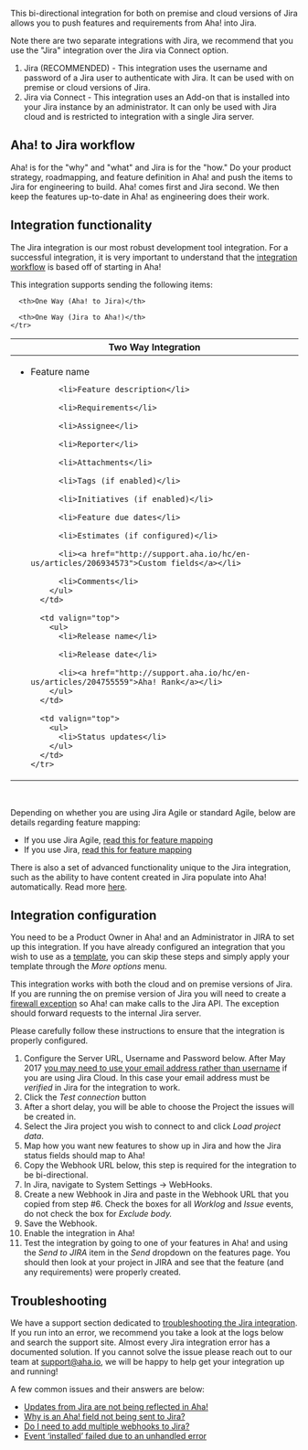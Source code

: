 This bi-directional integration for both on premise and cloud versions of Jira allows you to push features and requirements from Aha! into Jira.

Note there are two separate integrations with Jira, we recommend that you use the "Jira" integration over the Jira via Connect option.

1. Jira (RECOMMENDED) - This integration uses the username and password of a Jira user to authenticate with Jira. It can be used with on premise or cloud versions of Jira.
2. Jira via Connect - This integration uses an Add-on that is installed into your Jira instance by an administrator. It can only be used with Jira cloud and is restricted to integration with a single Jira server.

## Aha! to Jira workflow

Aha! is for the "why" and "what" and Jira is for the "how."
Do your product strategy, roadmapping, and feature definition in Aha! and push the items to Jira for engineering to build.
Aha! comes first and Jira second. We then keep the features up-to-date in Aha! as engineering does their work.

## Integration functionality

The Jira integration is our most robust development tool integration. For a successful integration, it is very important to understand that the [integration workflow](http://support.aha.io/hc/en-us/articles/202001127) is based off of starting in Aha!

This integration supports sending the following items:

<table class='record-table'>
  <thead>
    <tr>
      <th>Two Way Integration</th>

      <th>One Way (Aha! to Jira)</th>

      <th>One Way (Jira to Aha!)</th>
    </tr>

  </thead>
  <tbody>
    <tr>
      <td valign="top">
        <ul>
          <li>Feature name</li>

          <li>Feature description</li>

          <li>Requirements</li>

          <li>Assignee</li>

          <li>Reporter</li>

          <li>Attachments</li>

          <li>Tags (if enabled)</li>

          <li>Initiatives (if enabled)</li>

          <li>Feature due dates</li>

          <li>Estimates (if configured)</li>

          <li><a href="http://support.aha.io/hc/en-us/articles/206934573">Custom fields</a></li>

          <li>Comments</li>
        </ul>
      </td>

      <td valign="top">
        <ul>
          <li>Release name</li>

          <li>Release date</li>

          <li><a href="http://support.aha.io/hc/en-us/articles/204755559">Aha! Rank</a></li>
        </ul>
      </td>

      <td valign="top">
        <ul>
          <li>Status updates</li>
        </ul>
      </td>
    </tr>

  </tbody>
</table>
<br/>

Depending on whether you are using Jira Agile or standard Agile, below are details regarding feature mapping:

- If you use Jira Agile, [read this for feature mapping](http://support.aha.io/entries/40551483)
- If you use Jira, [read this for feature mapping](http://support.aha.io/entries/40843667)

There is also a set of advanced functionality unique to the Jira integration, such as the ability to have content created in Jira populate into Aha! automatically. Read more [here](https://support.aha.io/hc/en-us/articles/204452355-Advanced-Jira-functionality).

## Integration configuration

You need to be a Product Owner in Aha! and an Administrator in JIRA to set up this integration. If you have already configured an integration that you wish to use as a [template](http://support.aha.io/hc/en-us/articles/210385463), you can skip these steps and simply apply your template through the _More options_ menu.

This integration works with both the cloud and on premise versions of Jira. If you are running the on premise version of Jira you will need to create a [firewall exception](http://support.aha.io/entries/40842777) so Aha! can make calls to the Jira API. The exception should forward requests to the internal Jira server.

Please carefully follow these instructions to ensure that the integration is properly configured.

1. Configure the Server URL, Username and Password below. After May 2017 [you may need to use your email address rather than username](https://confluence.atlassian.com/cloud/the-upgrade-to-atlassian-account-873871204.html#TheupgradetoAtlassianaccount-RESTAPIs) if you are using Jira Cloud. In this case your email address must be _verified_ in Jira for the integration to work.
2. Click the _Test connection_ button
3. After a short delay, you will be able to choose the Project the issues will be created in.
4. Select the Jira project you wish to connect to and click _Load project data_.
5. Map how you want new features to show up in Jira and how the Jira status fields should map to Aha!
6. Copy the Webhook URL below, this step is required for the integration to be bi-directional.
7. In Jira, navigate to System Settings -> WebHooks.
8. Create a new Webhook in Jira and paste in the Webhook URL that you copied from step #6. Check the boxes for all _Worklog_ and _Issue_ events, do not check the box for _Exclude body._
9. Save the Webhook.
10. Enable the integration in Aha!
11. Test the integration by going to one of your features in Aha! and using the _Send to JIRA_ item in the _Send_ dropdown on the features page. You should then look at your project in JIRA and see that the feature (and any requirements) were properly created.

## Troubleshooting

We have a support section dedicated to [troubleshooting the Jira integration](https://support.aha.io/hc/en-us/sections/360002622412). If you run into an error, we recommend you take a look at the logs below and search the support site. Almost every Jira integration error has a documented solution. If you cannot solve the issue please reach out to our team at [support@aha.io](mailto:support@aha.io), we will be happy to help get your integration up and running!

A few common issues and their answers are below:

- [Updates from Jira are not being reflected in Aha!](http://support.aha.io/hc/en-us/articles/204700139)
- [Why is an Aha! field not being sent to Jira?](http://support.aha.io/hc/en-us/articles/204837595)
- [Do I need to add multiple webhooks to Jira?](http://support.aha.io/hc/en-us/articles/206582153)
- [Event ‘installed’ failed due to an unhandled error](http://support.aha.io/hc/en-us/articles/205401465)
